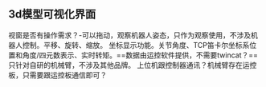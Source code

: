 ## 3d模型可视化界面
视窗是否有操作需求？-可以拖动，观察机器人姿态，只作为观察使用，不涉及机器人控制。平移、旋转、缩放。
坐标显示功能。关节角度、TCP笛卡尔坐标系位置和角度/四元数表示、实时转矩。==数据由运控软件提供，不需要twincat？==只针对自研的机械臂，不涉及其他品牌。
上位机跟控制器通讯？机械臂存在运控板，只需要跟运控板通信即可？